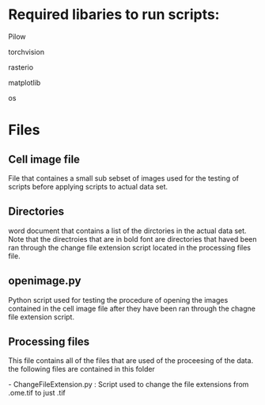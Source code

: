 # Required libaries to run scripts:
<p> Pilow 
<p> torchvision
<p> rasterio
<p> matplotlib
<p> os </p>
<h1> Files </h1>
<h2> Cell image file </h2>
<p> File that containes a small sub sebset of images used for the testing of scripts before applying scripts to actual data set.</p>
<h2> Directories </h2> 
<p> word document that contains a list of the dirctories in the actual data set. Note that the directroies that are in bold font are directories that haved been ran through the change file extension script located in the processing files file. </p>
<h2> openimage.py </h2>
<p> Python script used for testing the procedure of opening the images contained in the cell image file after they have been ran through the chagne file extension script. </p>
<h2> Processing files </h2>
<p> This file contains all of the files that are used of the proceesing of the data. the following files are contained in this folder </p>
<p> - ChangeFileExtension.py : Script used to change the file extensions from .ome.tif to just .tif 
